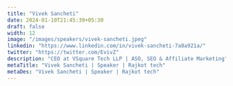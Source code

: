 ```yaml
---
title: "Vivek Sancheti"
date: 2024-01-10T21:45:39+05:30
draft: false
width: 12
image: "/images/speakers/vivek-sancheti.jpeg"
linkedin: "https://www.linkedin.com/in/vivek-sancheti-7a8a921a/"
twitter: "https://twitter.com/EvivZ"
description: "CEO at VSquare Tech LLP | ASO, SEO & Affiliate Marketing"
metaTitle: "Vivek Sancheti | Speaker | Rajkot tech"
metaDes: "Vivek Sancheti | Speaker | Rajkot tech"
---
```

